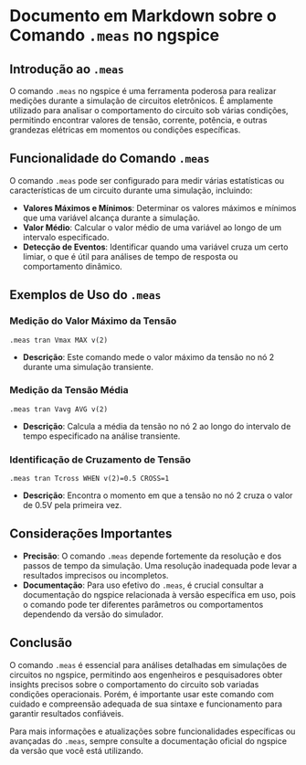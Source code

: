 # Documento em Markdown sobre o Comando `.meas` no ngspice

## Introdução ao `.meas`

O comando `.meas` no ngspice é uma ferramenta poderosa
para realizar medições durante a simulação de circuitos
eletrônicos. É amplamente utilizado para analisar o
comportamento do circuito sob várias condições, permitindo
encontrar valores de tensão, corrente, potência, e outras
grandezas elétricas em momentos ou condições específicas.

## Funcionalidade do Comando `.meas`

O comando `.meas` pode ser configurado para medir várias
estatísticas ou características de um circuito durante uma
simulação, incluindo:

- **Valores Máximos e Mínimos**: Determinar os valores
  máximos e mínimos que uma variável alcança durante
  a simulação.
- **Valor Médio**: Calcular o valor médio de uma variável
  ao longo de um intervalo especificado.
- **Detecção de Eventos**: Identificar quando uma variável
  cruza um certo limiar, o que é útil para análises de tempo
  de resposta ou comportamento dinâmico.

## Exemplos de Uso do `.meas`

### Medição do Valor Máximo da Tensão

```spice
.meas tran Vmax MAX v(2)
```

- **Descrição**: Este comando mede o valor máximo da
  tensão no nó 2 durante uma simulação transiente.

### Medição da Tensão Média

```spice
.meas tran Vavg AVG v(2)
```

- **Descrição**: Calcula a média da tensão no nó 2
  ao longo do intervalo de tempo especificado na análise
  transiente.

### Identificação de Cruzamento de Tensão

```spice
.meas tran Tcross WHEN v(2)=0.5 CROSS=1
```

- **Descrição**: Encontra o momento em que a tensão no nó 2 cruza o valor de 0.5V pela primeira vez.

## Considerações Importantes

- **Precisão**: O comando `.meas` depende fortemente
  da resolução e dos passos de tempo da simulação. Uma
  resolução inadequada pode levar a resultados imprecisos
  ou incompletos.
- **Documentação**: Para uso efetivo do `.meas`, é crucial
  consultar a documentação do ngspice relacionada à versão
  específica em uso, pois o comando pode ter diferentes
  parâmetros ou comportamentos dependendo da versão do
  simulador.

## Conclusão

O comando `.meas` é essencial para análises detalhadas
em simulações de circuitos no ngspice, permitindo
aos engenheiros e pesquisadores obter insights precisos
sobre o comportamento do circuito sob variadas condições
operacionais. Porém, é importante usar este comando com
cuidado e compreensão adequada de sua sintaxe e funcionamento
para garantir resultados confiáveis.

Para mais informações e atualizações sobre funcionalidades
específicas ou avançadas do `.meas`, sempre consulte a
documentação oficial do ngspice da versão que você está
utilizando.
